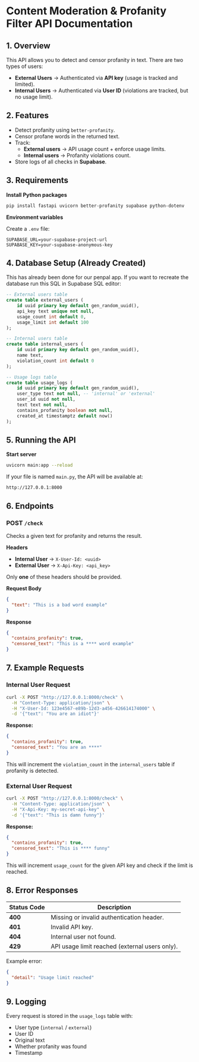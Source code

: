 # Content Moderation & Profanity Filter API Documentation

## 1. Overview

This API allows you to detect and censor profanity in text. There are two types of users:

* **External Users** → Authenticated via **API key** (usage is tracked and limited).
* **Internal Users** → Authenticated via **User ID** (violations are tracked, but no usage limit).

## 2. Features

* Detect profanity using `better-profanity`.
* Censor profane words in the returned text.
* Track:
  * **External users** → API usage count + enforce usage limits.
  * **Internal users** → Profanity violations count.
* Store logs of all checks in **Supabase**.

## 3. Requirements

**Install Python packages**

```bash
pip install fastapi uvicorn better-profanity supabase python-dotenv
```

**Environment variables**

Create a `.env` file:

```env
SUPABASE_URL=your-supabase-project-url
SUPABASE_KEY=your-supabase-anonymous-key
```

## 4. Database Setup (Already Created)

This has already been done for our penpal app. If you want to recreate the database run this
SQL in Supabase SQL editor:

```sql
-- External users table
create table external_users (
    id uuid primary key default gen_random_uuid(),
    api_key text unique not null,
    usage_count int default 0,
    usage_limit int default 100
);

-- Internal users table
create table internal_users (
    id uuid primary key default gen_random_uuid(),
    name text,
    violation_count int default 0
);

-- Usage logs table
create table usage_logs (
    id uuid primary key default gen_random_uuid(),
    user_type text not null, -- 'internal' or 'external'
    user_id uuid not null,
    text text not null,
    contains_profanity boolean not null,
    created_at timestamptz default now()
);
```

## 5. Running the API

**Start server**

```bash
uvicorn main:app --reload
```

If your file is named `main.py`, the API will be available at:

```
http://127.0.0.1:8000
```

## 6. Endpoints

### POST `/check`

Checks a given text for profanity and returns the result.

**Headers**

* **Internal User** → `X-User-Id: <uuid>`
* **External User** → `X-Api-Key: <api_key>`

Only **one** of these headers should be provided.

**Request Body**

```json
{
  "text": "This is a bad word example"
}
```

**Response**

```json
{
  "contains_profanity": true,
  "censored_text": "This is a **** word example"
}
```

## 7. Example Requests

### Internal User Request

```bash
curl -X POST "http://127.0.0.1:8000/check" \
  -H "Content-Type: application/json" \
  -H "X-User-Id: 123e4567-e89b-12d3-a456-426614174000" \
  -d '{"text": "You are an idiot"}'
```

**Response:**

```json
{
  "contains_profanity": true,
  "censored_text": "You are an ****"
}
```

This will increment the `violation_count` in the `internal_users` table if profanity is detected.

### External User Request

```bash
curl -X POST "http://127.0.0.1:8000/check" \
  -H "Content-Type: application/json" \
  -H "X-Api-Key: my-secret-api-key" \
  -d '{"text": "This is damn funny"}'
```

**Response:**

```json
{
  "contains_profanity": true,
  "censored_text": "This is **** funny"
}
```

This will increment `usage_count` for the given API key and check if the limit is reached.

## 8. Error Responses

| Status Code | Description |
|-------------|-------------|
| **400** | Missing or invalid authentication header. |
| **401** | Invalid API key. |
| **404** | Internal user not found. |
| **429** | API usage limit reached (external users only). |

Example error:

```json
{
  "detail": "Usage limit reached"
}
```

## 9. Logging

Every request is stored in the `usage_logs` table with:

* User type (`internal` / `external`)
* User ID
* Original text
* Whether profanity was found
* Timestamp